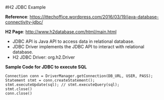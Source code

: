 #H2 JDBC Example

**Reference**: https://ittechoffice.wordpress.com/2016/03/19/java-database-connectivity-jdbc/

**H2 Page**: http://www.h2database.com/html/main.html

* JDBC API is Java API to access data in relational database. 
* JDBC Driver implements the JDBC API to interact with relational database.
* H2 JDBC Driver: org.h2.Driver

**Sample Code for JDBC to execute SQL**
```
Connection conn = DriverManager.getConnection(DB_URL, USER, PASS);
Statement stmt = conn.createStatement();
stmt.executeUpdate(sql); // stmt.executeQuery(sql);
stmt.close()
conn.close()
```

